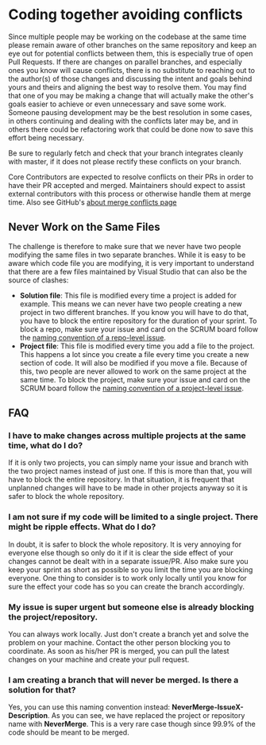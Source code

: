 # Coding together avoiding conflicts

Since multiple people may be working on the codebase at the same time please remain aware of other branches on the same repository and keep an eye out for potential conflicts between them, this is especially true of open Pull Requests. If there are changes on parallel branches, and especially ones you know will cause conflicts, there is no substitute to reaching out to the author(s) of those changes and discussing the intent and goals behind yours and theirs and aligning the best way to resolve them. You may find that one of you may be making a change that will actually make the other's goals easier to achieve or even unnecessary and save some work. Someone pausing development may be the best resolution in some cases, in others continuing and dealing with the conflicts later may be, and in others there could be refactoring work that could be done now to save this effort being necessary.

Be sure to regularly fetch and check that your branch integrates cleanly with master, if it does not please rectify these conflicts on your branch.

Core Contributors are expected to resolve conflicts on their PRs in order to have their PR accepted and merged. Maintainers should expect to assist external contributors with this process or otherwise handle them at merge time. Also see GitHub's [about merge conflicts page](https://help.github.com/en/articles/about-merge-conflicts)


## Never Work on the Same Files

The challenge is therefore to make sure that we never have two people modifying the same files in two separate branches. While it is easy to be aware which code file you are modifying, it is very important to understand that there are a few files maintained by Visual Studio that can also be the source of clashes:

- **Solution file**: This file is modified every time a project is added for example. This means we can never have two people creating a new project in two different branches. If you know you will have to do that, you have to block the entire repository for the duration of your sprint. To block a repo, make sure your issue and card on the SCRUM board follow the [naming convention of a repo-level issue](../Resolving-an-Issue.md#branch-naming-conventions). 
- **Project file**: This file is modified every time you add a file to the project. This happens a lot since you create a file every time you create a new section of code. It will also be modified if you move a file. Because of this, two people are never allowed to work on the same project at the same time. To block the project, make sure your issue and card on the SCRUM board follow the [naming convention of a project-level issue](../Resolving-an-Issue.md#branch-naming-conventions).


## FAQ

### I have to make changes across multiple projects at the same time, what do I do?

If it is only two projects, you can simply name your issue and branch with the two project names instead of just one. If this is more than that, you will have to block the entire repository. In that situation, it is frequent that unplanned changes will have to be made in other projects anyway so it is safer to block the whole repository.

### I am not sure if my code will be limited to a single project. There might be ripple effects. What do I do?

In doubt, it is safer to block the whole repository. It is very annoying for everyone else though so only do it if it is clear the side effect of your changes cannot be dealt with in a separate issue/PR. Also make sure you keep your sprint as short as possible so you limit the time you are blocking everyone. One thing to consider is to work only locally until you know for sure the effect your code has so you can create the branch accordingly.

### My issue is super urgent but someone else is already blocking the project/repository.

You can always work locally. Just don't create a branch yet and solve the problem on your machine. Contact the other person blocking you to coordinate. As soon as his/her PR is merged, you can pull the latest changes on your machine and create your pull request.

### I am creating a branch that will never be merged. Is there a solution for that?

Yes, you can use this naming convention instead: **NeverMerge-IssueX-Description**. As you can see, we have replaced the project or repository name with **NeverMerge**. This is a very rare case though since 99.9% of the code should be meant to be merged.